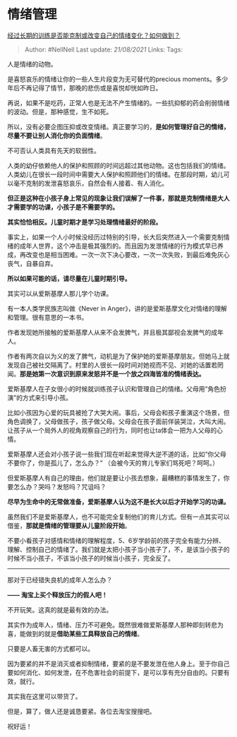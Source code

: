 # 情绪管理
[经过长期的训练是否能克制或改变自己的情绪变化？如何做到？](https://www.zhihu.com/question/411506270/answer/1378172780)

> Author: #NellNell 
> Last update: *21/08/2021* 
> Links:
> Tags: 

人是情绪的动物。

是喜怒哀乐的情绪让你的一些人生片段变为无可替代的precious moments。多少年后不再记得了情节，那晚的悲伤或是喜悦却恍如昨日。

再说，如果不是吃药，正常人也是无法不产生情绪的。一些抗抑郁的药会削弱情绪的波动。但是，那种感觉，生不如死。

所以，没有必要企图压抑或改变情绪。真正要学习的，**是如何管理好自己的情绪，尽量不要让别人消化你的负面情绪**。

不可否认人类具有先天的软弱性。

人类的幼仔依赖他人的保护和照顾的时间远超过其他动物。这也包括我们的情绪。人类幼儿在很长一段时间中需要大人保护和照顾他们的情绪。在那段时期，幼儿可以毫不克制的发泄喜怒哀乐，自然会有人接着、有人消化。

**但正是这种在小孩子身上常见的现象让我们误解了一件事，那就是克制情绪是大人才需要学的功课，小孩子是不需要学的。**

**其实恰恰相反。儿童时期才是学习处理情绪最好的阶段。**

事实上，如果一个人小时候没经历过特别的引导，长大后突然进入一个需要克制情绪的成年人世界，这个冲击是极其强烈的。而且因为发泄情绪的行为模式早已养成，再改变也是相当困难。一次一次下决心要改，一次一次失败，到最后难免灰心丧气，自暴自弃。

**所以如果可能的话，请尽量在儿童时期引导。**

其实可以从爱斯基摩人那儿学个功课。

有一本人类学民族志叫做《Never in Anger》，讲的是爱斯基摩文化对情绪的理解和管理。很有意思的一本书。

作者发现她所接触的爱斯基摩人从来不会发脾气，并且极其鄙视会发脾气的成年人。

作者有两次自以为义的发了脾气，动机是为了保护她的爱斯基摩朋友。但她马上就发现自己被社交隔离了。村里的人很长一段时间对她视而不见、对她的话置若罔闻。**那是她第一次意识到原来发怒并不是一个放之四海皆准的情绪表达。**

爱斯基摩人在子女很小的时候就训练孩子认识和管理自己的情绪。父母用“角色扮演”的方式来引导小孩。

比如小孩因为心爱的玩具被抢了大哭大闹。事后，父母会和孩子重演这个场景，但角色调换了，父母做孩子，孩子做父母。父母会在孩子面前佯装哭泣，大叫大闹。让孩子从一个局外人的视角观察自己的行为，同时也让ta体会一把为人父母的心情。

爱斯基摩人还会对小孩子说一些我们现在听起来觉得大逆不道的话，比如“你父母不要你了，你是孤儿了，怎么办？” （会被今天的育儿专家们骂死吧？呵呵。）

但爱斯基摩人有自己的理由，他们就是要让小孩去想象，最糟糕的事情发生了，你要怎么办？哭吗？发怒吗？咒诅吗？

**尽早为生命中的无常做准备，爱斯基摩人认为这不是长大以后才开始学习的功课。**

虽然我们不是爱斯基摩人，也不可能完全复制他们的育儿方式。但有一点其实可以借鉴，**那就是情绪的管理要从儿童阶段开始**。

不要小看孩子对感情和情绪的理解程度，5、6岁学龄前的孩子完全有能力分辨、理解、控制自己的情绪了。我们就是太把小孩子当小孩子了，不，是该当小孩子的时候不当小孩子，不该当小孩子的时候当小孩子，完全反了。

---

那对于已经错失良机的成年人怎么办？

  

**—— 淘宝上买个释放压力的假人吧！**

不开玩笑。这真的就是最有效的办法。

其实作为成年人，情绪、压力不可避免。既然很难做爱斯基摩人那种即刻转悲为喜，能做到的就是**借助某些工具释放自己的情绪**。

只要是人畜无害的方式都可以。

因为要紧的并不是消灭或者抑制情绪，要紧的是不要发泄在他人身上。至于你自己要如何消化、如何发泄，在不危害社会的前提下，是可以享有充分自由的。只要有效，就行。

其实我在这里可以带货了。

但是，算了，做人还是诚恳要紧。各位去淘宝搜搜吧。

祝好运！
